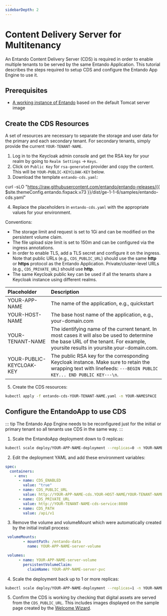 ```yaml
---
sidebarDepth: 2
---
```


# Content Delivery Server for Multitenancy
An Entando Content Delivery Server (CDS) is required in order to enable multiple tenants to be served by the same Entando Application. This tutorial describes the steps required to setup CDS and configure the Entando App Engine to use it.

## Prerequisites
* [A working instance of Entando](../../docs/getting-started/README.md) based on the default Tomcat server image

## Create the CDS Resources
A set of resources are necessary to separate the storage and user data for the primary and each secondary tenant. For secondary tenants, simply provide the current `YOUR-TENANT-NAME`.  

1. Log in to the Keycloak admin console and get the RSA key for your realm by going to `Realm Settings` → `Keys`. 
2. Click on `Public Key` for `rsa-generated` provider and copy the content. This will be `YOUR-PUBLIC-KEYCLOAK-KEY` below.
3. Download the template `entando-cds.yaml`:

<EntandoCode>curl -sLO "https://raw.githubusercontent.com/entando/entando-releases/{{ $site.themeConfig.entando.fixpack.v73 }}/dist/ge-1-1-6/samples/entando-cds.yaml"</EntandoCode>

4. Replace the placeholders in `entando-cds.yaml` with the appropriate values for your environment. 

Conventions:
* The storage limit and request is set to 1Gi and can be modified on the persistent volume claim.
* The file upload size limit is set to 150m and can be configured via the ingress annotations.
* In order to enable TLS, add a TLS secret and configure it on the ingress. Note that public URLs (e.g., `CDS_PUBLIC_URL`) should use the same **http** or **https** protocol as the Entando Application. Private/cluster-level URLs (e.g., `CDS_PRIVATE_URL`) should use **http**. 
* The same Keycloak public key can be used if all the tenants share a Keycloak instance using different realms.

| Placeholder | Description 
|:--|:--
| YOUR-APP-NAME | The name of the application, e.g., quickstart
| YOUR-HOST-NAME | The base host name of the application, e.g., your-domain.com
| YOUR-TENANT-NAME | The identifying name of the current tenant. In most cases it will also be used to determine the base URL of the tenant. For example, yoursite results in yoursite.your-domain.com.
| YOUR-PUBLIC-KEYCLOAK-KEY | The public RSA key for the corresponding Keycloak instance. Make sure to retain the wrapping text with linefeeds: `---BEGIN PUBLIC KEY... END PUBLIC KEY---\n`.

5. Create the CDS resources: 
``` bash
kubectl apply -f entando-cds-YOUR-TENANT-NAME.yaml -n YOUR-NAMESPACE
```

## Configure the EntandoApp to use CDS
::: tip
The Entando App Engine needs to be reconfigured just for the initial or primary tenant so all tenants use CDS in the same way.
:::

1. Scale the EntandoApp deployment down to 0 replicas:
``` bash
kubectl scale deploy/YOUR-APP-NAME-deployment --replicas=0 -n YOUR-NAMESPACE
```

2. Edit the deployment YAML and add these environment variables:
``` yaml
spec:
  containers: 
    - env: 
      - name: CDS_ENABLED
        value: "true"
      - name: CDS_PUBLIC_URL
        value: http://YOUR-APP-NAME-cds.YOUR-HOST-NAME/YOUR-TENANT-NAME
      - name: CDS_PRIVATE_URL
        value: http://YOUR-TENANT-NAME-cds-service:8080
      - name: CDS_PATH
        value: /api/v1
```
3. Remove the volume and volumeMount which were automatically created by the initial install process:
``` yaml
 volumeMounts:
        - mountPath: /entando-data
          name: YOUR-APP-NAME-server-volume
```
``` yaml
 volumes:
      - name: YOUR-APP-NAME-server-volume
        persistentVolumeClaim:
          claimName: YOUR-APP-NAME-server-pvc
```

4. Scale the deployment back up to 1 or more replicas:
``` bash
kubectl scale deploy/YOUR-APP-NAME-deployment --replicas=1 -n YOUR-NAMESPACE
```

5. Confirm the CDS is working by checking that digital assets are served from the `CDS_PUBLIC_URL`. This includes images displayed on the sample page created by the [Welcome Wizard](../../docs/compose/welcome-wizard.md). 

